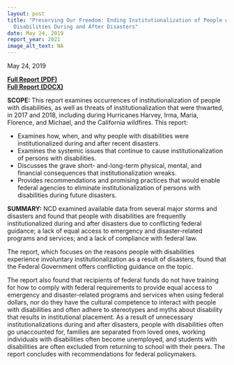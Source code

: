 ```yaml
---
layout: post
title: "Preserving Our Freedom: Ending Institutionalization of People with
  Disabilities During and After Disasters"
date: May 24, 2019
report_year: 2021
image_alt_text: NA
---
```

<p>May 24, 2019<p/><p><strong><a href="/sites/default/files/NCD_Preserving_Our_Freedom_508.pdf">Full Report (PDF)</a><br /><a href="/sites/default/files/NCD_Preserving_Our_Freedom_508.docx">Full Report (DOCX)</a></strong></span></p><strong>SCOPE: </strong>This report examines occurrences of institutionalization of people with disabilities, as well as threats of institutionalization that were thwarted, in 2017 and 2018, including during Hurricanes Harvey, Irma, Maria, Florence, and Michael, and the California wildfires. This report:</p><ul><li>Examines how, when, and why people with disabilities were institutionalized during and after recent disasters.</span></li><li>Examines the systemic issues that continue to cause institutionalization of persons with disabilities.&nbsp;</span></li><li>Discusses the grave short- and-long-term physical, mental, and financial consequences that institutionalization wreaks.</li><li>Provides recommendations and promising practices that would enable federal agencies to eliminate institutionalization of persons with disabilities during future disasters.</span></li></ul><p><strong>SUMMARY:</strong> NCD examined available data from several major storms and disasters and found that people with disabilities are frequently institutionalized during and after disasters due to conflicting federal guidance; a lack of equal access to emergency and disaster-related programs and services; and a lack of compliance with federal law.</p>The report, which focuses on the reasons people with disabilities experience involuntary institutionalization as a result of disasters, found that the Federal Government offers conflicting guidance on the topic.</p><p>The report also found that recipients of federal funds do not have training for how to comply with federal requirements to provide equal access to emergency and disaster-related programs and services when using federal dollars, nor do they have the cultural competence to interact with people with disabilities and often adhere to stereotypes and myths about disability that results in institutional placement. As a result of unnecessary institutionalizations during and after disasters, people with disabilities often go unaccounted for, families are separated from loved ones, working individuals with disabilities often become unemployed, and students with disabilities are often excluded from returning to school with their peers. The report concludes with recommendations for federal policymakers.</p>
